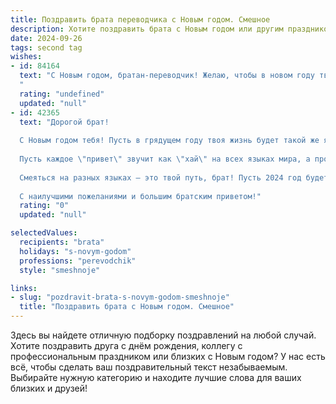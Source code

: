 ```yaml
---
title: Поздравить брата переводчика с Новым годом. Смешное
description: Хотите поздравить брата с Новым годом или другим праздником? Наш ИИ создаст незабываемое поздравление, а вы обязательно выделитесь среди других.  
date: 2024-09-26
tags: second tag
wishes:
- id: 84164
  text: "С Новым годом, братан-переводчик! Желаю, чтобы в новом году твой словарный запас пополнялся только позитивом, а все жизненные трудности переводились на язык лёгкой удачи и безграничного веселья!  Пусть все твои переводы будут безупречными, а жизнь – настоящим шедевром без грамматических ошибок!
  "
  rating: "undefined"
  updated: "null"
- id: 42365
  text: "Дорогой брат!
  
  С Новым годом тебя! Пусть в грядущем году твоя жизнь будет такой же яркой и многоязычной, как словарь переводчика – ни одного лишнего слова, только чёткий смысл и улыбки! Желаю, чтобы в твоих делах было столько же удачных переводов, сколько новогодних тостов за праздничным столом.
  
  Пусть каждое \"привет\" звучит как \"хай\" на всех языках мира, а проблемы исчезают, как волшебные заклинания. Пусть клиенты радуют тебя добрыми словами и не задают сложных вопросов, а каждое утро начинается с ароматного кофе и перевода исключительно веселых сообщений!
  
  Смеяться на разных языках – это твой путь, брат! Пусть 2024 год будет полон интересных встреч и увлекательных приключений. Вот такая веселая языковая новогодняя фиеста тебя ждёт!
  
  С наилучшими пожеланиями и большим братским приветом!"
  rating: "0"
  updated: "null"

selectedValues:
  recipients: "brata"
  holidays: "s-novym-godom"
  professions: "perevodchik"
  style: "smeshnoje"

links:
- slug: "pozdravit-brata-s-novym-godom-smeshnoje"
  title: "Поздравить брата с Новым годом. Смешное"
---
```


Здесь вы найдете отличную подборку поздравлений на любой случай. 
Хотите поздравить друга с днём рождения, коллегу с профессиональным праздником или близких с Новым годом? У нас есть всё, чтобы сделать ваш поздравительный текст незабываемым. Выбирайте нужную категорию и находите лучшие слова для ваших близких и друзей!
